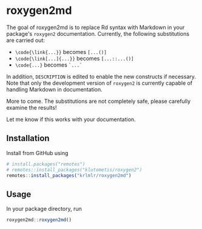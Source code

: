# roxygen2md

The goal of roxygen2md is to replace Rd syntax with Markdown
in your package's `roxygen2` documentation.
Currently, the following substitutions are carried out:

- `\code{\link{...}}` becomes `[...()]`
- `\code{\link[...]{...}}` becomes `[...::...()]`
- `\code{...}` becomes `` `...` ``

In addition, `DESCRIPTION` is edited to enable the new constructs if necessary.
Note that only the development version of `roxygen2` is currently capable of
handling Markdown in documentation.

More to come. The substitutions are not completely safe,
please carefully examine the results!

Let me know if this works with your documentation.


## Installation

Install from GitHub using

```r
# install.packages("remotes")
# remotes::install_packages("klutometis/roxygen2")
remotes::install_packages("krlmlr/roxygen2md")
```


## Usage

In your package directory, run

```r
roxygen2md::roxygen2md()
```
